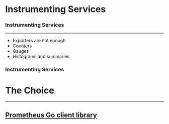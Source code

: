 # Instrumenting Services


### Instrumenting Services

---

* Exporters are not enough
* Counters
* Gauges
* Histograms and summaries


### Instrumenting Services

# The Choice

---

## [Prometheus Go client library](https://github.com/prometheus/client_golang)